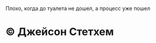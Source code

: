  Плохо, когда до туалета не дошел, а процесс уже пошел 
#                                 © Джейсон Стетхем
